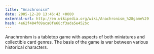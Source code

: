 ```yaml
---
title: "Anachronism"
date: 2005-12-20 13:46:43 +0000
external-url: http://en.wikipedia.org/wiki/Anachronism_%28game%29
hash: 4e62f484f09aca0fe68cf3ada5e452bc
---
```


Anachronism is a tabletop game with aspects of both miniatures and collectible card genres. The basis of the game is war between various historical characters.
